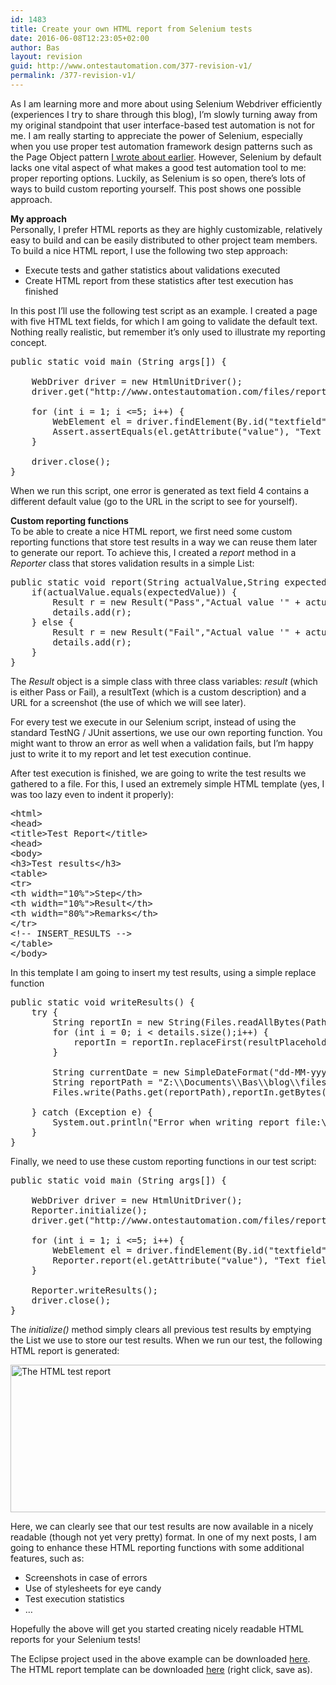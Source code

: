 ```yaml
---
id: 1483
title: Create your own HTML report from Selenium tests
date: 2016-06-08T12:23:05+02:00
author: Bas
layout: revision
guid: http://www.ontestautomation.com/377-revision-v1/
permalink: /377-revision-v1/
---
```

As I am learning more and more about using Selenium Webdriver efficiently (experiences I try to share through this blog), I&#8217;m slowly turning away from my original standpoint that user interface-based test automation is not for me. I am really starting to appreciate the power of Selenium, especially when you use proper test automation framework design patterns such as the Page Object pattern [I wrote about earlier](http://www.ontestautomation.com/using-the-page-object-design-pattern-in-selenium-webdriver/ "Using the Page Object Design pattern in Selenium Webdriver"). However, Selenium by default lacks one vital aspect of what makes a good test automation tool to me: proper reporting options. Luckily, as Selenium is so open, there&#8217;s lots of ways to build custom reporting yourself. This post shows one possible approach.

**My approach**  
Personally, I prefer HTML reports as they are highly customizable, relatively easy to build and can be easily distributed to other project team members. To build a nice HTML report, I use the following two step approach:

  * Execute tests and gather statistics about validations executed
  * Create HTML report from these statistics after test execution has finished

In this post I&#8217;ll use the following test script as an example. I created a page with five HTML text fields, for which I am going to validate the default text. Nothing really realistic, but remember it&#8217;s only used to illustrate my reporting concept.

<pre class="brush: java; gutter: false; first-line: 1; highlight: []; html-script: false">public static void main (String args[]) {
		
	WebDriver driver = new HtmlUnitDriver();
	driver.get("http://www.ontestautomation.com/files/report_test.html");
		
	for (int i = 1; i &lt;=5; i++) {
		WebElement el = driver.findElement(By.id("textfield" + Integer.toString(i)));
		Assert.assertEquals(el.getAttribute("value"), "Text field " + Integer.toString(i));
	}
		
	driver.close();	
}</pre>

When we run this script, one error is generated as text field 4 contains a different default value (go to the URL in the script to see for yourself).

**Custom reporting functions**  
To be able to create a nice HTML report, we first need some custom reporting functions that store test results in a way we can reuse them later to generate our report. To achieve this, I created a _report_ method in a _Reporter_ class that stores validation results in a simple List:

<pre class="brush: java; gutter: false; first-line: 1; highlight: []; html-script: false">public static void report(String actualValue,String expectedValue) {
	if(actualValue.equals(expectedValue)) {
		Result r = new Result("Pass","Actual value &#039;" + actualValue + "&#039; matches expected value");
		details.add(r);
	} else {
		Result r = new Result("Fail","Actual value &#039;" + actualValue + "&#039; does not match expected value &#039;" + expectedValue + "&#039;");
		details.add(r);
	}
}</pre>

The _Result_ object is a simple class with three class variables: _result_ (which is either Pass or Fail), a resultText (which is a custom description) and a URL for a screenshot (the use of which we will see later).

For every test we execute in our Selenium script, instead of using the standard TestNG / JUnit assertions, we use our own reporting function. You might want to throw an error as well when a validation fails, but I&#8217;m happy just to write it to my report and let test execution continue.

After test execution is finished, we are going to write the test results we gathered to a file. For this, I used an extremely simple HTML template (yes, I was too lazy even to indent it properly):

<pre class="brush: html; gutter: false; first-line: 1; highlight: []; html-script: false">&lt;html&gt;
&lt;head&gt;
&lt;title&gt;Test Report&lt;/title&gt;
&lt;head&gt;
&lt;body&gt;
&lt;h3&gt;Test results&lt;/h3&gt;
&lt;table&gt;
&lt;tr&gt;
&lt;th width="10%"&gt;Step&lt;/th&gt;
&lt;th width="10%"&gt;Result&lt;/th&gt;
&lt;th width="80%"&gt;Remarks&lt;/th&gt;
&lt;/tr&gt;
&lt;!-- INSERT_RESULTS --&gt;
&lt;/table&gt;
&lt;/body&gt;</pre>

In this template I am going to insert my test results, using a simple replace function

<pre class="brush: java; gutter: false; first-line: 1; highlight: []; html-script: false">public static void writeResults() {
	try {
		String reportIn = new String(Files.readAllBytes(Paths.get(templatePath)));
		for (int i = 0; i &lt; details.size();i++) {
			reportIn = reportIn.replaceFirst(resultPlaceholder,"&lt;tr&gt;&lt;td&gt;" + Integer.toString(i+1) + "&lt;/td&gt;&lt;td&gt;" + details.get(i).getResult() + "&lt;/td&gt;&lt;td&gt;" + details.get(i).getResultText() + "&lt;/td&gt;&lt;/tr&gt;" + resultPlaceholder);
		}
			
		String currentDate = new SimpleDateFormat("dd-MM-yyyy").format(new Date());
		String reportPath = "Z:\\Documents\\Bas\\blog\\files\\report_" + currentDate + ".html";
		Files.write(Paths.get(reportPath),reportIn.getBytes(),StandardOpenOption.CREATE);
			
	} catch (Exception e) {
		System.out.println("Error when writing report file:\n" + e.toString());
	}
}</pre>

Finally, we need to use these custom reporting functions in our test script:

<pre class="brush: java; gutter: false; first-line: 1; highlight: []; html-script: false">public static void main (String args[]) {
		
	WebDriver driver = new HtmlUnitDriver();
	Reporter.initialize();
	driver.get("http://www.ontestautomation.com/files/report_test.html");
		
	for (int i = 1; i &lt;=5; i++) {
		WebElement el = driver.findElement(By.id("textfield" + Integer.toString(i)));
		Reporter.report(el.getAttribute("value"), "Text field " + Integer.toString(i));
	}
		
	Reporter.writeResults();
	driver.close();	
}</pre>

The _initialize()_ method simply clears all previous test results by emptying the List we use to store our test results. When we run our test, the following HTML report is generated:

[<img src="http://www.ontestautomation.com/wp-content/uploads/2014/05/html_test_report.png" alt="The HTML test report" width="511" height="236" class="aligncenter size-full wp-image-397" srcset="https://www.ontestautomation.com/wp-content/uploads/2014/05/html_test_report.png 511w, https://www.ontestautomation.com/wp-content/uploads/2014/05/html_test_report-300x138.png 300w" sizes="(max-width: 511px) 100vw, 511px" />](http://www.ontestautomation.com/wp-content/uploads/2014/05/html_test_report.png)

Here, we can clearly see that our test results are now available in a nicely readable (though not yet very pretty) format. In one of my next posts, I am going to enhance these HTML reporting functions with some additional features, such as:

  * Screenshots in case of errors
  * Use of stylesheets for eye candy
  * Test execution statistics
  * &#8230;

Hopefully the above will get you started creating nicely readable HTML reports for your Selenium tests!

The Eclipse project used in the above example can be downloaded [here](http://www.ontestautomation.com/files/seleniumReporting.zip "Services"). The HTML report template can be downloaded [here](http://www.ontestautomation.com/files/report_template.html) (right click, save as).